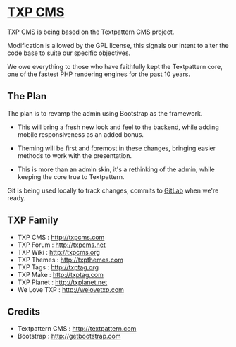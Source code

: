 # [TXP CMS](http://txpcms.com)

TXP CMS is being based on the Textpattern CMS project.

Modification is allowed by the GPL license, this signals our intent to alter 
the code base to suite our specific objectives.

We owe everything to those who have faithfully kept the Textpattern core, 
one of the fastest PHP rendering engines for the past 10 years.

## The Plan

The plan is to revamp the admin using Bootstrap as the framework.

* This will bring a fresh new look and feel to the backend, while adding mobile 
responsiveness as an added bonus.

* Theming will be first and foremost in these changes, bringing easier methods 
to work with the presentation.

* This is more than an admin skin, it's a rethinking of the admin, while keeping 
the core true to Textpattern.

Git is being used locally to track changes, commits to [GitLab](https://gitlab.com/u/hcgtv) when we're ready.

## TXP Family

* TXP CMS : <http://txpcms.com>
* TXP Forum : <http://txpcms.net>
* TXP Wiki : <http://txpcms.org>
* TXP Themes : <http://txpthemes.com>
* TXP Tags : <http://txptag.org>
* TXP Make : <http://txptag.com>
* TXP Planet : <http://txplanet.net>
* We Love TXP : <http://welovetxp.com>

## Credits

* Textpattern CMS : <http://textpattern.com>
* Bootstrap : <http://getbootstrap.com>
